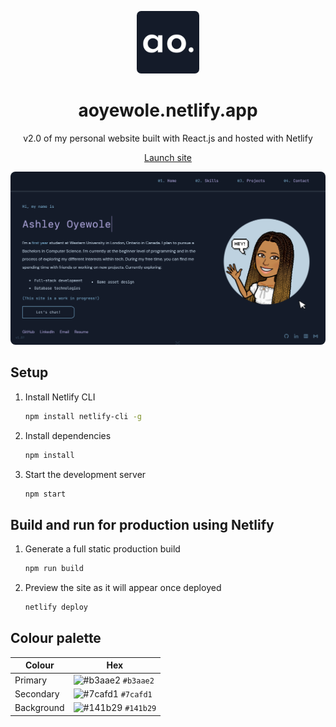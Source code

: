 <p align="center">
  <img width="100" height="auto" src="src/components/assets/img/logo.png" alt="Logo" style='border-radius:7px;'/>
</p>

<h1 align="center">
  aoyewole.netlify.app
</h1>

<p align="center">v2.0 of my personal website built with React.js and hosted with Netlify</p>
<p align="center">
<a href="https://aoyewole.netlify.app/">Launch site</a>
</p>
<p align="center">
  <img width="1000" height="auto" src="src/components/assets/img/preview.png" alt="Preview" style="border-radius:8px"/>
</p>

## Setup
1. Install Netlify CLI

   ```sh
   npm install netlify-cli -g
   ```
   
3. Install dependencies

   ```sh
   npm install
   ```

3. Start the development server

   ```sh
   npm start
   ```

## Build and run for production using Netlify

1. Generate a full static production build

   ```sh
   npm run build
   ```
2. Preview the site as it will appear once deployed

   ```sh
   netlify deploy
   ```

## Colour palette

| Colour          | Hex                                                                |
| -------------- | ------------------------------------------------------------------ |
| Primary        | ![#b3aae2](https://via.placeholder.com/10/b3aae2?text=+) `#b3aae2` |
| Secondary      | ![#7cafd1](https://via.placeholder.com/10/7cafd1?text=+) `#7cafd1` |
| Background     | ![#141b29](https://via.placeholder.com/10/141b29?text=+) `#141b29` |

